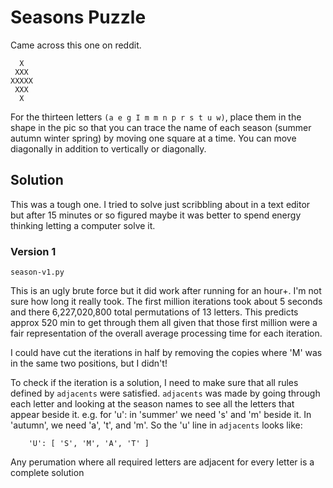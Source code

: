 # Seasons Puzzle

Came across this one on reddit.

```
  X
 XXX
XXXXX
 XXX
  X
```

For the thirteen letters `(a e g I m m n p r s t u w)`, place
them in the shape in the pic so that you can trace the name
of each season (summer autumn winter spring) by moving one
square at a time. You can move diagonally in addition to
vertically or diagonally.

## Solution

This was a tough one. I tried to solve just scribbling about in a text
editor but after 15 minutes or so figured maybe it was better to spend
energy thinking letting a computer solve it. 

### Version 1

`season-v1.py`

This is an ugly brute force but it did work after running for an hour+.
I'm not sure how long it really took.  The first million iterations took
about 5 seconds and there 6,227,020,800 total permutations of 13 letters.
This predicts approx 520 min to get through them all given that those first
million were a fair representation of the overall average processing time
for each iteration.

I could have cut the iterations in half by removing the copies where 'M'
was in the same two positions, but I didn't!

To check if the iteration is a solution, I need to make sure that all
rules defined by `adjacents` were satisfied.  `adjacents` was made by going
through each letter and looking at the season names to see all the letters
that appear beside it. e.g. for 'u': in 'summer' we need 's' and 'm' beside it.
In 'autumn', we need 'a', 't', and 'm'.  So the 'u' line in `adjacents` looks
like:

```
    'U': [ 'S', 'M', 'A', 'T' ]
```

Any perumation where all required letters are adjacent for every letter is a
complete solution
